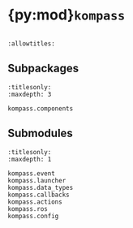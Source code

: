 # {py:mod}`kompass`

```{py:module} kompass
```

```{autodoc2-docstring} kompass
:allowtitles:
```

## Subpackages

```{toctree}
:titlesonly:
:maxdepth: 3

kompass.components
```

## Submodules

```{toctree}
:titlesonly:
:maxdepth: 1

kompass.event
kompass.launcher
kompass.data_types
kompass.callbacks
kompass.actions
kompass.ros
kompass.config
```
